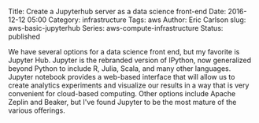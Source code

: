 Title: Create a Jupyterhub server as a data science front-end
Date: 2016-12-12 05:00
Category: infrastructure
Tags: aws
Author: Eric Carlson
slug: aws-basic-jupyterhub
Series: aws-compute-infrastructure
Status: published

We have several options for a data science front end, but my favorite is Jupyter Hub.  Jupyter
is the rebranded version of IPython, now generalized beyond Python to include R, Julia, Scala,
and many other languages.  Jupyter notebook provides a web-based interface that will allow us to
create analytics experiments and visualize our results in a way that is very convenient for 
cloud-based computing.  Other options include Apache Zeplin and Beaker, but I've found Jupyter
to be the most mature of the various offerings.
